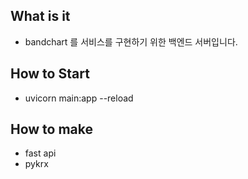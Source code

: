 ## What is it
- bandchart 를 서비스를 구현하기 위한 백엔드 서버입니다.

## How to Start
 - uvicorn main:app --reload

## How to make
 - fast api
 - pykrx
 